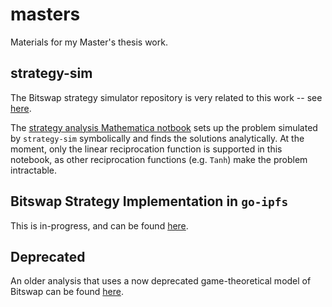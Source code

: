 # masters

Materials for my Master's thesis work.

## strategy-sim

The Bitswap strategy simulator repository is very related to this work -- see
[here](https://github.com/dgrisham/strategy-sim).

The [strategy analysis Mathematica notbook](./strategy-analysis.nb) sets up the
problem simulated by `strategy-sim` symbolically and finds the solutions
analytically. At the moment, only the linear reciprocation function is supported
in this notebook, as other reciprocation functions (e.g. `Tanh`) make the
problem intractable.

## Bitswap Strategy Implementation in `go-ipfs`

This is in-progress, and can be found
[here](https://github.com/ipfs/go-ipfs/pull/3982).

## Deprecated

An older analysis that uses a now deprecated game-theoretical model of Bitswap
can be found [here](./deprecated/analysis/).

